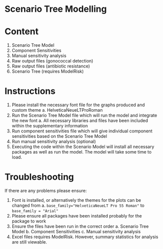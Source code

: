 # Scenario Tree Modelling


# Content

1. Scenario Tree Model 
2. Component Sensitivities
3. Manual sensitivity analysis
4. Raw output files (gonococcal detection)
5. Raw output files (antibiotic resistance)
6. Scenario Tree (requires ModelRisk)


# Instructions

1. Please install the necessary font file for the graphs produced and custom theme
	a. HelveticaNeueLTProRoman
2. Run the Scenario Tree Model file which will run the model and integrate the new font
	a. All necessary libraries and files have been included within the supplementary information
3. Run component sensitivities file which will give individual component sensitivities based on the Scenario Tree Model
4. Run manual sensitivity analysis (optional)
5. Executing the code within the Scenario Model will install all necessary packages as well as run the model. The model will take some time to load.



 # Troubleshooting

If there are any problems please ensure:
1. Font is installed, or alternatively the themes for the plots can be changed from
	a. `base_family="HelveticaNeueLT Pro 55 Roman"` to `base_family = "Arial"`
2. Please ensure all packages have been installed probably for the package to work
3. Ensure the files have been run in the correct order
	a. Scenario Tree Model
	b. Component Sensitivities
	c. Manual sensitivity analysis
4. Excel files requires ModelRisk. However, summary statistics for analysis are still viewable.

